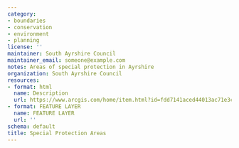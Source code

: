 ```yaml
---
category:
- boundaries
- conservation
- environment
- planning
license: ''
maintainer: South Ayrshire Council
maintainer_email: someone@example.com
notes: Areas of special protection in Ayrshire
organization: South Ayrshire Council
resources:
- format: html
  name: Description
  url: https://www.arcgis.com/home/item.html?id=fdd7141aced44013ac71e3cc2dac407b
- format: FEATURE LAYER
  name: FEATURE LAYER
  url: ''
schema: default
title: Special Protection Areas
---
```

